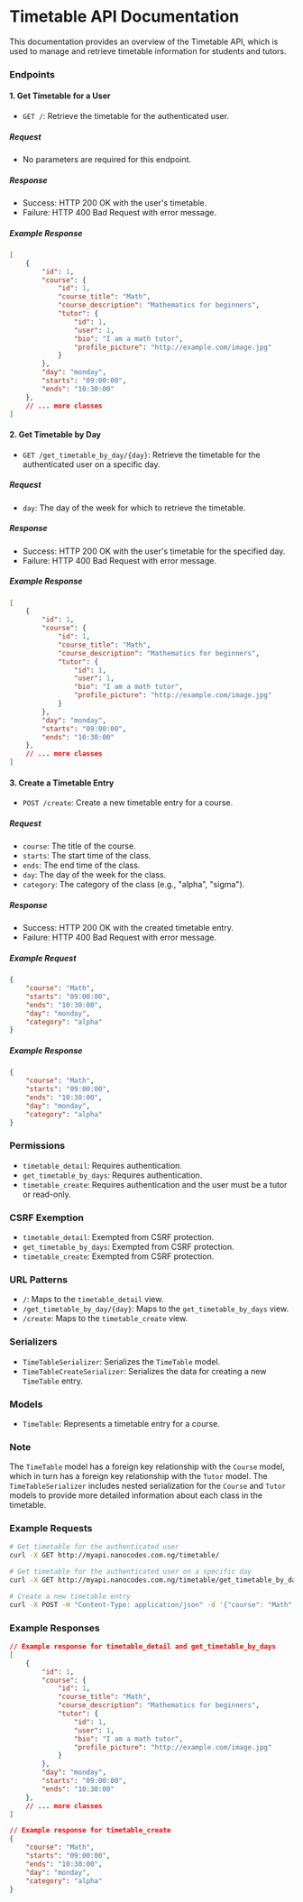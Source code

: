 # Timetable API Documentation

This documentation provides an overview of the Timetable API, which is used to manage and retrieve timetable information for students and tutors.

### Endpoints

#### 1. Get Timetable for a User

- `GET /`: Retrieve the timetable for the authenticated user.

##### Request

- No parameters are required for this endpoint.

##### Response

- Success: HTTP 200 OK with the user's timetable.
- Failure: HTTP 400 Bad Request with error message.

##### Example Response

```json
[
    {
        "id": 1,
        "course": {
            "id": 1,
            "course_title": "Math",
            "course_description": "Mathematics for beginners",
            "tutor": {
                "id": 1,
                "user": 1,
                "bio": "I am a math tutor",
                "profile_picture": "http://example.com/image.jpg"
            }
        },
        "day": "monday",
        "starts": "09:00:00",
        "ends": "10:30:00"
    },
    // ... more classes
]
```

#### 2. Get Timetable by Day

- `GET /get_timetable_by_day/{day}`: Retrieve the timetable for the authenticated user on a specific day.

##### Request

- `day`: The day of the week for which to retrieve the timetable.

##### Response

- Success: HTTP 200 OK with the user's timetable for the specified day.
- Failure: HTTP 400 Bad Request with error message.

##### Example Response

```json
[
    {
        "id": 1,
        "course": {
            "id": 1,
            "course_title": "Math",
            "course_description": "Mathematics for beginners",
            "tutor": {
                "id": 1,
                "user": 1,
                "bio": "I am a math tutor",
                "profile_picture": "http://example.com/image.jpg"
            }
        },
        "day": "monday",
        "starts": "09:00:00",
        "ends": "10:30:00"
    },
    // ... more classes
]
```

#### 3. Create a Timetable Entry

- `POST /create`: Create a new timetable entry for a course.

##### Request

- `course`: The title of the course.
- `starts`: The start time of the class.
- `ends`: The end time of the class.
- `day`: The day of the week for the class.
- `category`: The category of the class (e.g., "alpha", "sigma").

##### Response

- Success: HTTP 200 OK with the created timetable entry.
- Failure: HTTP 400 Bad Request with error message.

##### Example Request

```json
{
    "course": "Math",
    "starts": "09:00:00",
    "ends": "10:30:00",
    "day": "monday",
    "category": "alpha"
}
```

##### Example Response

```json
{
    "course": "Math",
    "starts": "09:00:00",
    "ends": "10:30:00",
    "day": "monday",
    "category": "alpha"
}
```

### Permissions

- `timetable_detail`: Requires authentication.
- `get_timetable_by_days`: Requires authentication.
- `timetable_create`: Requires authentication and the user must be a tutor or read-only.

### CSRF Exemption

- `timetable_detail`: Exempted from CSRF protection.
- `get_timetable_by_days`: Exempted from CSRF protection.
- `timetable_create`: Exempted from CSRF protection.

### URL Patterns

- `/`: Maps to the `timetable_detail` view.
- `/get_timetable_by_day/{day}`: Maps to the `get_timetable_by_days` view.
- `/create`: Maps to the `timetable_create` view.

### Serializers

- `TimeTableSerializer`: Serializes the `TimeTable` model.
- `TimeTableCreateSerializer`: Serializes the data for creating a new `TimeTable` entry.

### Models

- `TimeTable`: Represents a timetable entry for a course.

### Note

The `TimeTable` model has a foreign key relationship with the `Course` model, which in turn has a foreign key relationship with the `Tutor` model. The `TimeTableSerializer` includes nested serialization for the `Course` and `Tutor` models to provide more detailed information about each class in the timetable.

### Example Requests

```bash
# Get timetable for the authenticated user
curl -X GET http://myapi.nanocodes.com.ng/timetable/

# Get timetable for the authenticated user on a specific day
curl -X GET http://myapi.nanocodes.com.ng/timetable/get_timetable_by_day/monday

# Create a new timetable entry
curl -X POST -H "Content-Type: application/json" -d '{"course": "Math", "starts": "09:00:00", "ends": "10:30:00", "day": "monday", "category": "alpha"}' http://myapi.nanocodes.com.ng/timetable/create
```

### Example Responses

```json
// Example response for timetable_detail and get_timetable_by_days
[
    {
        "id": 1,
        "course": {
            "id": 1,
            "course_title": "Math",
            "course_description": "Mathematics for beginners",
            "tutor": {
                "id": 1,
                "user": 1,
                "bio": "I am a math tutor",
                "profile_picture": "http://example.com/image.jpg"
            }
        },
        "day": "monday",
        "starts": "09:00:00",
        "ends": "10:30:00"
    },
    // ... more classes
]

// Example response for timetable_create
{
    "course": "Math",
    "starts": "09:00:00",
    "ends": "10:30:00",
    "day": "monday",
    "category": "alpha"
}
```